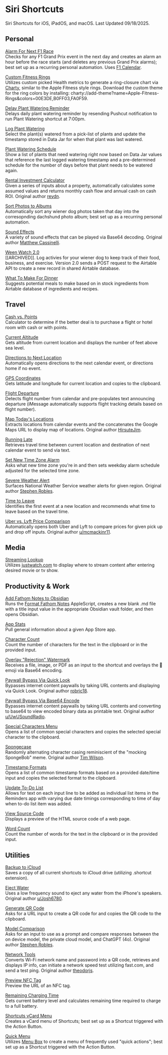 # Siri Shortcuts
Siri Shortcuts for iOS, iPadOS, and macOS. Last Updated 09/18/2025.

## Personal
[Alarm For Next F1 Race](https://github.com/calikasten/siri-shortcuts/blob/main/Alarm%20For%20Next%20F1%20Race.shortcut) <br>
Checks for any F1 Grand Prix event in the next day and creates an alarm an hour before the race starts (and deletes any previous Grand Prix alarms); best set up as a recurring personal automation. Uses [F1 Calendar](https://f1calendar.com/).

[Custom Fitness Rings](https://github.com/calikasten/siri-shortcuts/blob/main/Custom%20Fitness%20Rings.shortcut) <br>
Utilizes custom picked Health metrics to generate a ring-closure chart via [Charty](https://chartyios.app/), similar to the Apple Fitness style rings. Download the custom theme for the ring colors by installing: charty://add-theme?name=Apple-Fitness-Rings&colors=00E3DE,B0FF03,FA0F59.

[Delay Plant Watering Reminder](https://github.com/calikasten/siri-shortcuts/blob/main/Delay%20Plant%20Watering%20Reminder.shortcut) <br>
Delays daily plant watering reminder by resending Pushcut notification to run Plant Watering shortcut at 7:00pm. 

[Log Plant Watering](https://github.com/calikasten/siri-shortcuts/blob/main/Log%20Plant%20Watering.shortcut) <br>
Select the plant(s) watered from a pick-list of plants and update the timestamp stored in Data Jar for when that plant was last watered.

[Plant Watering Schedule](https://github.com/calikasten/siri-shortcuts/blob/main/Plant%20Watering%20Schedule.shortcut) <br>
Show a list of plants that need watering right now based on Data Jar values that reference the last logged watering timestamp and a pre-determined schedule for the number of days before that plant needs to be watered again.

[Rental Investment Calculator](https://github.com/calikasten/siri-shortcuts/blob/main/Rental%20Investment%20Calculator.shortcut) <br>
Given a series of inputs about a property, automatically calculates some assumed values and returns monthly cash flow and annual cash on cash ROI. Original author [reydn](https://routinehub.co/user/reydn).

[Sort Photos to Albums](https://github.com/calikasten/siri-shortcuts/blob/main/Sort%20Photos%20to%20Albums.shortcut) <br>
Automatically sort any wiener dog photos taken that day into the corresopnding dachshund photo album; best set up as a recurring personal automation.

[Sound Effects](https://github.com/calikasten/siri-shortcuts/blob/main/Sound%20Effects.shortcut) <br>
A variety of sound effects that can be played via Base64 decoding. Original author [Matthew Cassinelli](https://matthewcassinelli.com/sirishortcuts/).

[Ween Watch 2.0](https://github.com/calikasten/siri-shortcuts/blob/main/Ween%20Watch%202.0.shortcut) <br>
[[ARCHIVED]]. Log activies for your wiener dog to keep track of their food, business, and exercise. Version 2.0 sends a POST request to the Airtable API to create a new record in shared Airtable database.

[What To Make For Dinner](https://github.com/calikasten/siri-shortcuts/blob/main/What%20To%20Make%20For%20Dinner.shortcut) <br>
Suggests potential meals to make based on in stock ingredients from Airtable database of ingredients and recipes.

## Travel
[Cash vs. Points](https://github.com/calikasten/siri-shortcuts/blob/main/Cash%20vs.%20Points.shortcut) <br>
Calculator to determine if the better deal is to purchase a flight or hotel room with cash or with points.

[Current Altitude](https://github.com/calikasten/siri-shortcuts/blob/main/Current%20Altitude.shortcut) <br>
Gets altitude from current location and displays the number of feet above sea level.

[Directions to Next Location](https://github.com/calikasten/siri-shortcuts/blob/main/Directions%20To%20Next%20Location.shortcut) <br>
Automatically opens directions to the next calendar event, or directions home if no event. 

[GPS Coordinates](https://github.com/calikasten/siri-shortcuts/blob/main/GPS%20Coordinates.shortcut) <br>
Gets latitude and longitude for current location and copies to the clipboard.

[Flight Departure](https://github.com/calikasten/siri-shortcuts/blob/main/Flight%20Departure.shortcut) <br>
Detects flight number from calendar and pre-populates text announcing departure (iMessage automatically supports flight tracking details based on flight number).

[Map Today's Locations](https://github.com/calikasten/siri-shortcuts/blob/main/Map%20Today's%20Locations.shortcut) <br>
Extracts locations from calendar events and the concatenates the Google Maps URL to display map of locations. Original author [HirsuteJim](https://routinehub.co/user/HirsuteJim).

[Running Late](https://github.com/calikasten/siri-shortcuts/blob/main/Running%20Late.shortcut) <br>
Retrieves travel time between current location and destination of next calendar event to send via text.

[Set New Time Zone Alarm](https://github.com/calikasten/siri-shortcuts/blob/main/Set%20New%20Time%20Zone%20Alarm.shortcut) <br>
Asks what new time zone you're in and then sets weekday alarm schedule adjusted for the selected time zone.

[Severe Weather Alert](https://github.com/calikasten/siri-shortcuts/blob/main/Severe%20Weather%20Alert.shortcut) <br>
Surfaces National Weather Service weather alerts for given region. Original author [Stephen Robles](https://beard.fm/).

[Time to Leave](https://github.com/calikasten/siri-shortcuts/blob/main/Time%20To%20Leave.shortcut) <br>
Identifies the first event at a new location and recommends what time to leave based on the travel time.

[Uber vs. Lyft Price Comparison](https://github.com/calikasten/siri-shortcuts/blob/main/Uber%20vs.%20Lyft%20Price%20Compare.shortcut) <br>
Automatically opens both Uber and Lyft to compare prices for given pick up and drop off inputs. Original author [u/mcmackinr11](https://www.reddit.com/user/mcmackinr11/).

## Media
[Streaming Lookup](https://github.com/calikasten/siri-shortcuts/blob/main/Streaming%20Lookup.shortcut) <br>
Utilizes [justwatch.com](justwatch.com) to display where to stream content after entering desired movie or tv show.

## Productivity & Work
[Add Fathom Notes to Obsidian](https://github.com/calikasten/siri-shortcuts/blob/main/Add%20Fathom%20Meeting%20Notes%20to%20Obsidian.shortcut) <br>
Runs the [Format Fathom Notes](https://github.com/calikasten/scripts/blob/master/Format%20Fathom%20Notes.scpt) AppleScript, creates a new blank .md file with a title input value in the appropriate Obsidian vault folder, and then opens Obsidian. 

[App Stats](https://github.com/calikasten/siri-shortcuts/blob/main/App%20Stats.shortcut) <br>
Pull general information about a given App Store app. 

[Character Count](https://github.com/calikasten/siri-shortcuts/blob/main/Character%20Count.shortcut) <br>
Count the number of characters for the text in the clipboard or in the provided input.

[Overlay "Rejection" Watermark](https://github.com/calikasten/siri-shortcuts/blob/main/Overlay%20%E2%80%9CRejection%E2%80%9D%20Watermark.shortcut) <br>
Receives a file, image, or PDF as an input to the shortcut and overlays the 🚫 emoji via Base64 encoding.

[Paywall Bypass Via Quick Look](https://github.com/calikasten/siri-shortcuts/blob/main/Paywall%20Bypass%20Via%20Quick%20Look.shortcut) <br>
Bypasses internet content paywalls by taking URL contents and displaying via Quick Look. Original author [robric18](https://routinehub.co/user/robric18).

[Paywall Bypass Via Base64 Encode]( https://github.com/calikasten/siri-shortcuts/blob/main/Paywall%20Bypass%20Via%20Base64%20Encode.shortcut) <br>
Bypasses internet content paywalls by taking URL contents and converting to base64 to view encoded binary data as printable text. Original author [u/UwUSoundRadio](https://www.reddit.com/r/shortcuts/comments/da5jw7/paywall_bypass/).

[Special Characters Menu](https://github.com/calikasten/siri-shortcuts/blob/main/Special%20Characters%20Menu.shortcut) <br>
Opens a list of common special characters and copies the selected special character to the clipboard.

[Spongecase](https://github.com/calikasten/siri-shortcuts/blob/main/Spongecase.shortcut) <br>
Randomly alternating character casing reminiscient of the "mocking SpongeBob" meme. Original author [Tim Wilson](https://github.com/twilsonco).

[Timestamp Formats](https://github.com/calikasten/siri-shortcuts/blob/main/Timestamp%20Formats.shortcut) <br>
Opens a list of common timestamp formats based on a provided date/time input and copies the selected format to the clipboard.

[Update To-Do List](https://github.com/calikasten/siri-shortcuts/blob/main/Update%20To-Do%20List.shortcut) <br>
Allows for text on each input line to be added as individual list items in the Reminders app with varying due date timings corresponding to time of day when to-do list item was added.

[View Source Code](https://github.com/calikasten/siri-shortcuts/blob/main/View%20Source%20Code.shortcut) <br>
Displays a preview of the HTML source code of a web page.

[Word Count](https://github.com/calikasten/siri-shortcuts/blob/main/Word%20Count.shortcut) <br>
Count the number of words for the text in the clipboard or in the provided input.

## Utilities
[Backup to iCloud](https://github.com/calikasten/siri-shortcuts/blob/main/Backup%20To%20iCloud.shortcut) <br>
Saves a copy of all current shortcuts to iCloud drive (utilizing .shortcut extension).

[Eject Water](https://github.com/calikasten/siri-shortcuts/blob/main/Eject%20Water.shortcut) <br>
Uses a low frequency sound to eject any water from the iPhone's speakers. Original author [u/Josh6780](https://www.reddit.com/r/shortcuts/comments/9s6bng/eject_water_from_your_device_like_an_apple_watch/).

[Generate QR Code](https://github.com/calikasten/siri-shortcuts/blob/main/Generate%20QR%20Code.shortcut) <br>
Asks for a URL input to create a QR code for and copies the QR code to the clipboard.

[Model Comparison](https://github.com/calikasten/siri-shortcuts/blob/main/Model%20Comparison.shortcut) <br>
Asks for an input to use as a prompt and compare responses between the on device model, the private cloud model, and ChatGPT (4o). Original author [Stephen Robles](https://beard.fm/).

[Network Tools](https://github.com/calikasten/siri-shortcuts/blob/main/Network%20Tools.shortcut) <br>
Converts Wi-Fi network name and password into a QR code, retrieves and displays IP info, can initiate a network speed test utilizing fast.com, and send a test ping. Original author [theodorjs](https://shortcutsgallery.com/shortcuts/network-tool/).

[Preview NFC Tag](https://github.com/calikasten/siri-shortcuts/blob/main/Preview%20NFC%20Tag.shortcut) <br>
Preview the URL of an NFC tag.

[Remaining Charging Time](https://github.com/calikasten/siri-shortcuts/blob/main/Remaining%20Charging%20Time.shortcut) <br>
Gets current battery level and calculates remaining time required to charge to a full battery.

[Shortcuts vCard Menu](https://github.com/calikasten/siri-shortcuts/blob/main/Shortcuts%20vCard%20Menu.shortcut) <br>
Creates a vCard menu of Shortcuts; best set up as a Shortcut triggered with the Action Button.

[Quick Menu](https://github.com/calikasten/siri-shortcuts/blob/main/Quick%20Menu.shortcut) <br>
Utilizes [Menu Box](https://menubox.app/) to create a menu of frequently used "quick actions"; best set up as a Shortcut triggered with the Action Button.
